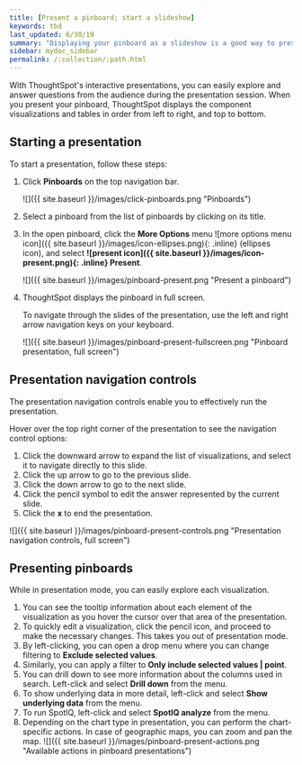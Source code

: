 ```yaml
---
title: [Present a pinboard; start a slideshow]
keywords: tbd
last_updated: 6/30/19
summary: "Displaying your pinboard as a slideshow is a good way to present its contents to others."
sidebar: mydoc_sidebar
permalink: /:collection/:path.html
---
```

 With ThoughtSpot's interactive presentations, you can easily explore and answer questions from the audience during the presentation session. When you present your pinboard, ThoughtSpot displays the component visualizations and tables in order from left to right, and top to bottom.

## Starting a presentation ##

To start a presentation, follow these steps:

1. Click **Pinboards** on the top navigation bar.

     ![]({{ site.baseurl }}/images/click-pinboards.png "Pinboards")

2. Select a pinboard from the list of pinboards by clicking on its title.

3. In the open pinboard, click the **More Options** menu ![more options menu icon]({{ site.baseurl }}/images/icon-ellipses.png){: .inline} (ellipses icon), and select **![present icon]({{ site.baseurl }}/images/icon-present.png){: .inline} Present**.

     ![]({{ site.baseurl }}/images/pinboard-present.png "Present a pinboard")

4. ThoughtSpot displays the pinboard in full screen.  

   To navigate through the slides of the presentation, use the left and right arrow navigation keys on your keyboard.  

    ![]({{ site.baseurl }}/images/pinboard-present-fullscreen.png "Pinboard presentation, full screen")

## Presentation navigation controls ##
The presentation navigation controls enable you to effectively run the presentation.  

Hover over the top right corner of the presentation to see the navigation control options:
   1. Click the downward arrow to expand the list of visualizations, and select it to navigate directly to this slide.
   2. Click the up arrow to go to the previous slide.
   3. Click the down arrow to go to the next slide.
   4. Click the pencil symbol to edit the answer represented by the current slide.
   5. Click the **x** to end the presentation.

   ![]({{ site.baseurl }}/images/pinboard-present-controls.png "Presentation navigation controls, full screen")

## Presenting pinboards
While in presentation mode, you can easily explore each visualization.

  1. You can see the tooltip information about each element of the visualization as you hover the cursor over that area of the presentation.
  2. To quickly edit a visualization, click the pencil icon, and proceed to make the necessary changes. This takes you out of presentation mode.
  3. By left-clicking, you can open a drop menu where you can change filtering to **Exclude selected values**.
  4. Similarly, you can apply a filter to **Only include selected values | point**.
  5. You can drill down to see more information about the columns used in search. Left-click and select **Drill down** from the menu.
  6. To show underlying data in more detail, left-click and select **Show underlying data** from the menu.
  7. To run SpotIQ, left-click and select **SpotIQ analyze** from the menu.
  8. Depending on the chart type in presentation, you can perform the chart-specific actions. In case of geographic maps, you can zoom and pan the map.
  ![]({{ site.baseurl }}/images/pinboard-present-actions.png "Available actions in pinboard presentations")
